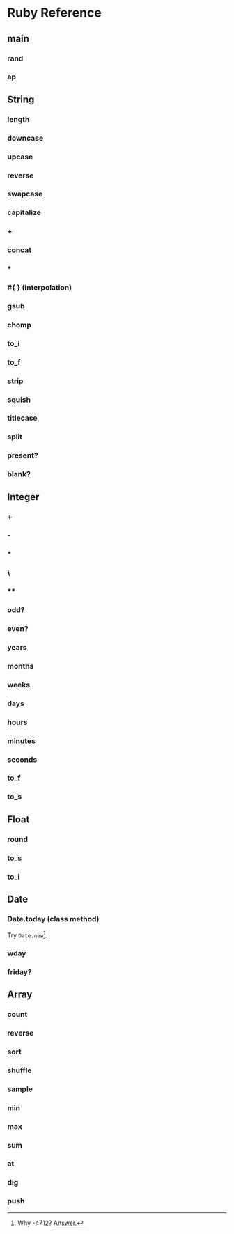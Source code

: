 # Ruby Reference

## main

### rand

### ap

## String

### length

### downcase

### upcase

### reverse

### swapcase

### capitalize

### +

### concat

### *

### #{ } (interpolation)

### gsub

### chomp

### to_i

### to_f

### strip

### squish

### titlecase

### split

### present?

### blank?





## Integer

### +

### -

### *

### \

### **

### odd?

### even?

### years

### months

### weeks

### days

### hours

### minutes

### seconds

### to_f

### to_s




## Float

### round

### to_s

### to_i


## Date

### Date.today (class method)

Try `Date.new`[^1].

[^1]: Why -4712? [Answer.](https://stackoverflow.com/questions/32683846/why-does-ruby-standard-library-date-module-start-at-4712-year)

### wday

### friday?

## Array

### count

### reverse

### sort

### shuffle

### sample

### min

### max

### sum

### at

### dig

### push

